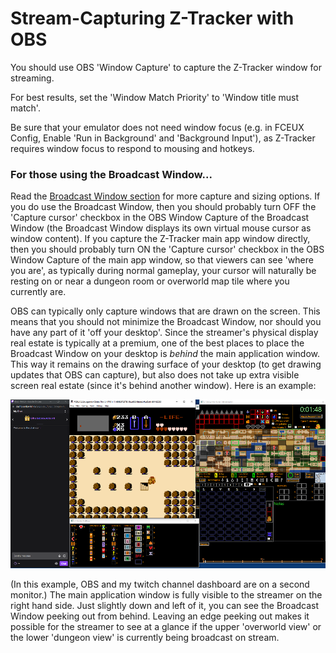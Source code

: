 # Stream-Capturing Z-Tracker with OBS

You should use OBS 'Window Capture' to capture the Z-Tracker window for streaming.  

For best results, set the 'Window Match Priority' to 'Window title must match'.

Be sure that your emulator does not need window focus (e.g. in FCEUX Config, Enable 'Run in Background' and 'Background Input'), as Z-Tracker requires window focus to
respond to mousing and hotkeys.

### For those using the Broadcast Window...

Read the [Broadcast Window section](extras.md#broadcast-window) for more capture and sizing options.  If you do use the Broadcast Window, then you should probably turn OFF the
'Capture cursor' checkbox in the OBS Window Capture of the Broadcast Window (the Broadcast Window displays its own virtual mouse cursor as window content).  If you capture the Z-Tracker 
main app window directly, then you should probably turn ON the 'Capture cursor' checkbox in the OBS Window Capture of the main app window, so that viewers can see 'where you are',
as typically during normal gameplay, your cursor will naturally be resting on or near a dungeon room or overworld map tile where you currently are.

OBS can typically only capture windows that are drawn on the screen.  This means that you should not minimize the Broadcast Window, nor should you have any part of it 'off your desktop'.
Since the streamer's physical display real estate is typically at a premium, one of the best places to place the Broadcast Window on your desktop is _behind_ the main application window.
This way it remains on the drawing surface of your desktop (to get drawing updates that OBS can capture), but also does not take up extra visible screen real estate (since it's behind another 
window).  Here is an example:

![sample streamer desktop layout screenshot](screenshots/sample-desktop-layout.png)

(In this example, OBS and my twitch channel dashboard are on a second monitor.)  The main application window is fully visible to the streamer on the right hand side.  Just slightly down 
and left of it, you can see the Broadcast Window peeking out from behind.  Leaving an edge peeking out makes it possible for the streamer to see at a glance if the upper 'overworld view' or 
the lower 'dungeon view' is currently being broadcast on stream.

